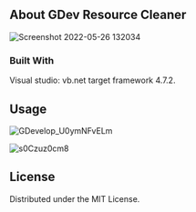 <!-- ABOUT THE PROJECT -->
## About GDev Resource Cleaner

![Screenshot 2022-05-26 132034](https://user-images.githubusercontent.com/75917656/170573549-74ed2134-a4de-4505-9284-deece16200e2.png)


<!-- BUILT WITH  -->
### Built With

Visual studio: vb<span>.net</span> target framework 4.7.2.


<!-- USAGE EXAMPLES -->
## Usage

![GDevelop_U0ymNFvELm](https://user-images.githubusercontent.com/75917656/170719821-1449bf76-9afc-4ace-bafe-76d631318523.gif)

![s0Czuz0cm8](https://user-images.githubusercontent.com/75917656/170719834-626dc33c-4198-40ee-86ac-02e81875fa6e.gif)


<!-- LICENSE -->
## License

Distributed under the MIT License.
